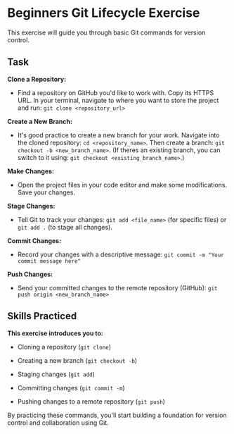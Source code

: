 # Beginners Git Lifecycle Exercise

This exercise will guide you through basic Git commands for version control.

## Task

**Clone a Repository:**

  * Find a repository on GitHub you'd like to work with. Copy its HTTPS URL. In your terminal, navigate to where you want to store the project and run: `git clone <repository_url>`

**Create a New Branch:**

  * It's good practice to create a new branch for your work. Navigate into the cloned repository: `cd <repository_name>`. Then create a branch: `git checkout -b <new_branch_name>`. (If theres an existing branch, you can switch to it using: `git checkout <existing_branch_name>`.)

**Make Changes:**

  * Open the project files in your code editor and make some modifications. Save your changes.

**Stage Changes:**

  * Tell Git to track your changes: `git add <file_name>` (for specific files) or `git add .` (to stage all changes).

**Commit Changes:**

  * Record your changes with a descriptive message: `git commit -m "Your commit message here"`

**Push Changes:**

  * Send your committed changes to the remote repository (GitHub): `git push origin <new_branch_name>`

## Skills Practiced

**This exercise introduces you to:**

  * Cloning a repository (`git clone`)
  
  * Creating a new branch (`git checkout -b`)
  
  * Staging changes (`git add`)
  
  * Committing changes (`git commit -m`)
  
  * Pushing changes to a remote repository (`git push`)

By practicing these commands, you'll start building a foundation for version control and collaboration using Git.
